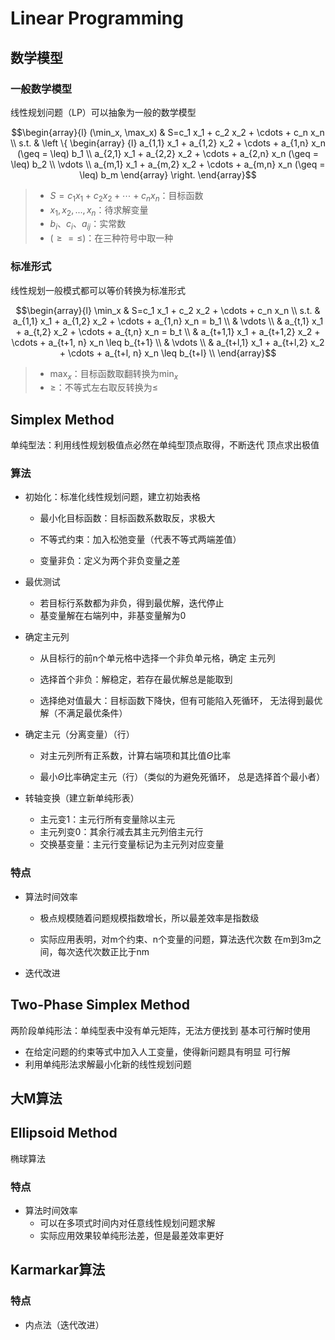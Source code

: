 #	Linear Programming

##	数学模型

###	一般数学模型

线性规划问题（LP）可以抽象为一般的数学模型

$$\begin{array}{l}
(\min_x, \max_x) & S=c_1 x_1 + c_2 x_2 + \cdots + c_n x_n \\
s.t. & \left \{ \begin{array} {l}
		a_{1,1} x_1 + a_{1,2} x_2 + \cdots + a_{1,n} x_n
			(\geq = \leq) b_1 \\
		a_{2,1} x_1 + a_{2,2} x_2 + \cdots + a_{2,n} x_n
			(\geq = \leq) b_2 \\
		\vdots \\
		a_{m,1} x_1 + a_{m,2} x_2 + \cdots + a_{m,n} x_n
			(\geq = \leq) b_m
	\end{array} \right.
\end{array}$$

> - $S = c_1 x_1 + c_2 x_2 + \cdots + c_n x_n$：目标函数
> - $x_1, x_2, ..., x_n$：待求解变量
> - $b_i、c_i、a_{ij}$：实常数
> - $(\geq = \leq)$：在三种符号中取一种

###	标准形式

线性规划一般模式都可以等价转换为标准形式

$$\begin{array}{l}
\min_x & S=c_1 x_1 + c_2 x_2 + \cdots + c_n x_n \\
s.t. & a_{1,1} x_1 + a_{1,2} x_2 + \cdots + a_{1,n} x_n = b_1 \\
& \vdots \\
& a_{t,1} x_1 + a_{t,2} x_2 + \cdots + a_{t,n} x_n = b_t \\
& a_{t+1,1} x_1 + a_{t+1,2} x_2 + \cdots + a_{t+1, n} x_n
	\leq b_{t+1} \\
& \vdots \\
& a_{t+l,1} x_1 + a_{t+l,2} x_2 + \cdots + a_{t+l, n} x_n
	\leq b_{t+l} \\
\end{array}$$

> - $\max_x$：目标函数取翻转换为$\min_x$
> - $\geq$：不等式左右取反转换为$\leq$

##	Simplex Method

单纯型法：利用线性规划极值点必然在单纯型顶点取得，不断迭代
顶点求出极值

###	算法

-	初始化：标准化线性规划问题，建立初始表格

	-	最小化目标函数：目标函数系数取反，求极大

	-	不等式约束：加入松弛变量（代表不等式两端差值）

	-	变量非负：定义为两个非负变量之差

-	最优测试

	-	若目标行系数都为非负，得到最优解，迭代停止
	-	基变量解在右端列中，非基变量解为0

-	确定主元列

	-	从目标行的前n个单元格中选择一个非负单元格，确定
		主元列

	-	选择首个非负：解稳定，若存在最优解总是能取到

	-	选择绝对值最大：目标函数下降快，但有可能陷入死循环，
		无法得到最优解（不满足最优条件）

-	确定主元（分离变量）（行）

	-	对主元列所有正系数，计算右端项和其比值$\Theta$比率

	-	最小$\Theta$比率确定主元（行）（类似的为避免死循环，
		总是选择首个最小者）

-	转轴变换（建立新单纯形表）

	-	主元变1：主元行所有变量除以主元
	-	主元列变0：其余行减去其主元列倍主元行
	-	交换基变量：主元行变量标记为主元列对应变量

###	特点

-	算法时间效率

	-	极点规模随着问题规模指数增长，所以最差效率是指数级

	-	实际应用表明，对m个约束、n个变量的问题，算法迭代次数
		在m到3m之间，每次迭代次数正比于nm

-	迭代改进

##	Two-Phase Simplex Method

两阶段单纯形法：单纯型表中没有单元矩阵，无法方便找到
基本可行解时使用

-	在给定问题的约束等式中加入人工变量，使得新问题具有明显
	可行解
-	利用单纯形法求解最小化新的线性规划问题

##	大M算法

##	Ellipsoid Method

椭球算法


###	特点

-	算法时间效率
	-	可以在多项式时间内对任意线性规划问题求解
	-	实际应用效果较单纯形法差，但是最差效率更好

##	Karmarkar算法

###	特点

-	内点法（迭代改进）

